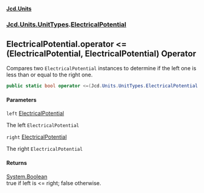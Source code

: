 #### [Jcd.Units](index.md 'index')
### [Jcd.Units.UnitTypes](Jcd.Units.UnitTypes.md 'Jcd.Units.UnitTypes').[ElectricalPotential](Jcd.Units.UnitTypes.ElectricalPotential.md 'Jcd.Units.UnitTypes.ElectricalPotential')

## ElectricalPotential.operator <=(ElectricalPotential, ElectricalPotential) Operator

Compares two `ElectricalPotential` instances to determine if the left one is less than or equal to the right one.

```csharp
public static bool operator <=(Jcd.Units.UnitTypes.ElectricalPotential left, Jcd.Units.UnitTypes.ElectricalPotential right);
```
#### Parameters

<a name='Jcd.Units.UnitTypes.ElectricalPotential.op_LessThanOrEqual(Jcd.Units.UnitTypes.ElectricalPotential,Jcd.Units.UnitTypes.ElectricalPotential).left'></a>

`left` [ElectricalPotential](Jcd.Units.UnitTypes.ElectricalPotential.md 'Jcd.Units.UnitTypes.ElectricalPotential')

The left `ElectricalPotential`

<a name='Jcd.Units.UnitTypes.ElectricalPotential.op_LessThanOrEqual(Jcd.Units.UnitTypes.ElectricalPotential,Jcd.Units.UnitTypes.ElectricalPotential).right'></a>

`right` [ElectricalPotential](Jcd.Units.UnitTypes.ElectricalPotential.md 'Jcd.Units.UnitTypes.ElectricalPotential')

The right `ElectricalPotential`

#### Returns
[System.Boolean](https://docs.microsoft.com/en-us/dotnet/api/System.Boolean 'System.Boolean')  
true if left is <= right; false otherwise.